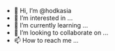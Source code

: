 - 👋 Hi, I’m @hodkasia
- 👀 I’m interested in ...
- 🌱 I’m currently learning ...
- 💞️ I’m looking to collaborate on ...
- 📫 How to reach me ...

<!---
hodkasia/hodkasia is a ✨ special ✨ repository because its `README.md` (this file) appears on your GitHub profile.
You can click the Preview link to take a look at your changes.
--->
